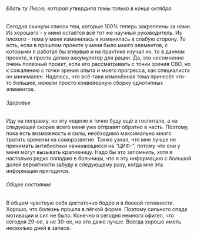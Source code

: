 ###### Ебать ту Люсю, которая утвердила темы только в конце октября.
Сегодня скинули список тем, которые 100% теперь закреплены за нами. Из хорошего - у меня остаётся всё тот же научный руководитель. Из плохого - тема у меня изменилась и изменилась в слабую сторону. То есть, если в прошлом проекте у меня было много элементов, с которыми я работал бы впервые и на практике изучал их, то в данном проекте, я просто делаю аккумулятор для рации. Да, это несомненно очень полезный проект, если его рассматривать с точки зрения СВО, но к сожалению с точки зрения опыта и моего прогресса, как специалиста он минимален. 
Надеюсь, что всё-таки изменённая тема принесёт что-то большее, нежели просто конвейерную сборку однотипных элементов.

###### Здоровье
Иду на поправку, но эту неделю я точно буду ещё в госпитале, а на следующей скорее всего меня уже отправят обратно в часть. Поэтому, пока есть возможность и силы, необходимо максимально много тратить времени на саморазвитие.
Также узнал, что мне лучше не принимать антибиотики начинающиеся на "ЦИФ-", потому что они у меня могут вызывать крапивницу. Надо бы это запомнить, хотя я настолько редко попадаю в больницы, что я эту информацию с большой долей вероятности забуду к следующему разу, когда мне эта информация пригодится.

###### Общее состояние 
В общем чувствую себя достаточно бодро и в боевой готовности. Хорошо, что болезнь прошла в лёгкой форме. Поэтому сильного спада мотивации и сил не было. 
Конечно я сегодня немного офигел, что сегодня 29-ое, а не 30-ое, но это даже лучше. Всегда хорошо иметь несколько дней в запасе.